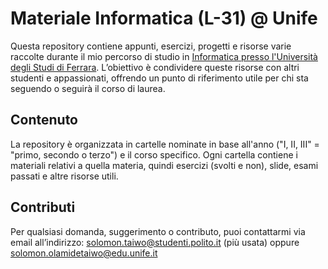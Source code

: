 # Materiale Informatica (L-31) @ Unife

Questa repository contiene appunti, esercizi, progetti e risorse varie raccolte durante il mio percorso di studio in [Informatica presso l&#39;Università degli Studi di Ferrara](https://corsi.unife.it/informatica). L’obiettivo è condividere queste risorse con altri studenti e appassionati, offrendo un punto di riferimento utile per chi sta seguendo o seguirà il corso di laurea.

## **Contenuto**

La repository è organizzata in cartelle nominate in base all'anno ("I, II, III" = "primo, secondo o terzo") e il corso specifico. Ogni cartella contiene i materiali relativi a quella materia, quindi esercizi (svolti e non), slide, esami passati e altre risorse utili.

## **Contributi**

Per qualsiasi domanda, suggerimento o contributo, puoi contattarmi via email all’indirizzo: [solomon.taiwo@studenti.polito.it](mailto:solomon.taiwo@studenti.polito.it) (più usata) oppure [solomon.olamidetaiwo@edu.unife.it](solomonolamide.taiwo@edu.unife.it)
